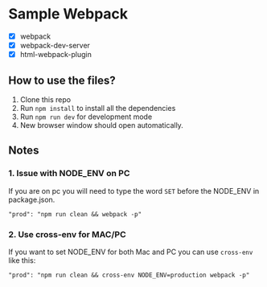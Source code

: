 # Sample Webpack

- [x] webpack
- [x] webpack-dev-server
- [x] html-webpack-plugin

## How to use the files?

1. Clone this repo
2. Run `npm install` to install all the dependencies
3. Run `npm run dev` for development mode
4. New browser window should open automatically.

## Notes

### 1. Issue with NODE_ENV on PC
If you are on pc you will need to type the word `SET` before the NODE_ENV in package.json.

`"prod": "npm run clean && webpack -p"`

### 2. Use cross-env for MAC/PC
If you want to set NODE_ENV for both Mac and PC you can use `cross-env` like this:

`"prod": "npm run clean && cross-env NODE_ENV=production webpack -p"`